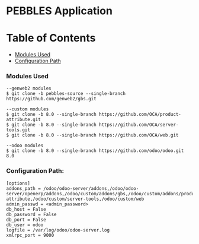 # PEBBLES Application

Table of Contents
==================
* [Modules Used](#modules-used)
* [Configuration Path](#configuration-path)

### Modules Used
```
--genweb2 modules
$ git clone -b pebbles-source --single-branch https://github.com/genweb2/gbs.git

--custom modules
$ git clone -b 8.0 --single-branch https://github.com/OCA/product-attribute.git
$ git clone -b 8.0 --single-branch https://github.com/OCA/server-tools.git
$ git clone -b 8.0 --single-branch https://github.com/OCA/web.git

--odoo modules
$ git clone -b 8.0 --single-branch https://github.com/odoo/odoo.git 8.0
```


### Configuration Path:

```
[options]
addons_path = /odoo/odoo-server/addons,/odoo/odoo-server/openerp/addons,/odoo/custom/addons/gbs,/odoo/custom/addons/product-attribute,/odoo/custom/server-tools,/odoo/custom/web
admin_passwd = <admin_password>
db_host = False
db_password = False
db_port = False
db_user = odoo
logfile = /var/log/odoo/odoo-server.log
xmlrpc_port = 9000
```

